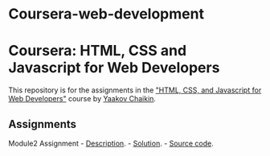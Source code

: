 # Coursera-web-development
# Coursera: HTML, CSS and Javascript for Web Developers

This repository is for the assignments in the ["HTML, CSS, and Javascript for Web Developers"](https://www.coursera.org/learn/html-css-javascript-for-web-developers) course by [Yaakov Chaikin](https://www.coursera.org/instructor/yaakov-chaikin).

## Assignments
Module2 Assignment
    - [Description](https://github.com/jhu-ep-coursera/fullstack-course4/blob/master/assignments/assignment2/Assignment-2.md).
    - [Solution](https://guanqiaoding.github.io/html-css-js-coursera/module2_solution).
    - [Source code](./module2_solution).

